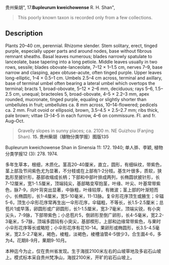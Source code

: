 贵州柴胡",
17.**Bupleurum kweichowense** R. H. Shan",

> This poorly known taxon is recorded only from a few collections.

## Description
Plants 20–40 cm, perennial. Rhizome slender. Stem solitary, erect, tinged purple, especially upper parts and around nodes, base without fibrous remnant sheaths. Basal leaves numerous; blades narrowly spatulate to lanceolate, base tapering into a long petiole. Middle leaves usually in two rows, sessile; blades obovate-lanceolate, 7–12 × 1–1.5 cm, nerves 7–9, base narrow and clasping, apex obtuse-acute, often tinged purple. Upper leaves long-elliptic, 1–4 × 0.5–1 cm. Umbels 2.5–4 cm across, terminal and axillary, base of terminal umbel often bearing a lateral umbel which overtops the terminal; bracts 1, broad-obovate, 5–12 × 2–6 mm, deciduous; rays 5–6, 1.5–2.5 cm, unequal; bracteoles 5, broad-obovate, 4–5 × 2.2–3 mm, apex rounded, mucronate, tinged purple, equaling or slightly shorter than umbellules in fruit; umbellules ca. 8 mm across, 10–14-flowered; pedicels ca. 2 mm. Fruit ovoid or ellipsoid, brown, 3.5–4.5 × 2.5–2.7 mm; ribs thick, pale brown; vittae (3–)4–5 in each furrow, 4–6 on commissure. Fl. and fr. Aug–Oct.

> Gravelly slopes in sunny places; ca. 2100 m. NE Guizhou (Fanjing Shan).
**15. 贵州柴胡（植物分类学报）图版135**

Bupleurum kweichowense Shan in Sinensia 11: 172. 1940; 单人骅、李颖, 植物分类学报12 (3): 278. 1974.

多年生草本，根细，木质化。茎高20-40厘米，直立，圆形，有细纵纹，带紫色，茎上部及节间紫色尤为显著，不分枝或在上部有1-2分枝。基生叶很多，质软，狭匙形至披针形，基部收缩成长柄；下部和中部叶排成两列，长椭圆状披针形，长7-12厘米，宽1-1.5厘米，顶端钝尖，基部略变窄抱茎，叶缘、叶尖、叶基常带紫色，脉7-9，向叶背突出显著，中脉粗，叶缘较厚，有微波；茎上部的叶渐短而小，长椭圆形，长1-4厘米，宽5-10毫米，11-13脉。复伞形花序顶生或腋生；伞辐5-6，顶生小伞形花序常再生出一伞形花序，伞辐粗，不等长，长1.5-2.5厘米；总苞片1或早落，卵圆形或广卵圆形，长1-1.5厘米，宽3-7毫米，顶端尖锐，有小突尖头，7-9脉，下部带紫色；小总苞片5，倒卵形至倒广卵形，长4-5毫米，宽2.2-3毫米，5-7脉，顶端多圆钝有小突尖，基部楔形，上部和边缘常带紫色，与果时小伞形花序等长或略短；小伞形花序有花10-14。果卵形或椭圆形，长3.5-4.5毫米，宽2.5-2.7毫米，褐色，棱粗，淡褐色，棱槽油管4-5很少3，合生面4-6，多为4。花期8-9月，果期9-10月。

本种迄今为止，仅在贵州省发现。生于海拔2100米左右的山坡草地及多岩石山坡上。模式标本采自贵州梵净山，海拔2100米，开旷的岩石山坡上。
